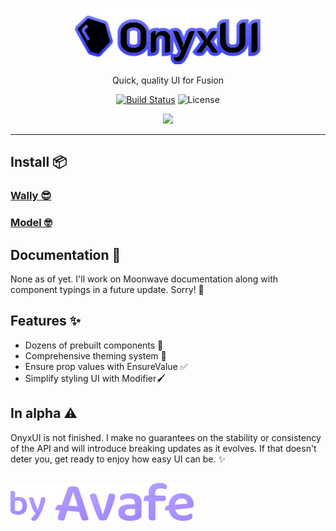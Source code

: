 <p align="center">
  <a href="https://avafe.me/OnyxUI">
    <picture>
      <source media="(prefers-color-scheme: dark)" srcset="/gh-assets/logo.svg"></source>
      <source media="(prefers-color-scheme: light)" srcset="/gh-assets/logo.svg"></source>
      <img alt="OnyxUI" src="/gh-assets/logo.svg" height="90"></img>
    </picture>
  </a>
</p>

<p align="center">
  Quick, quality UI for Fusion
</p>

<p align="center">
  <a href="https://github.com/imavafe/OnyxUI/actions"><img src="https://img.shields.io/github/actions/workflow/status/imavafe/OnyxUI/ci.yaml?branch=main" alt="Build Status"></a>
  <img title="MIT licensed" alt="License" src="https://img.shields.io/github/license/ImAvafe/OnyxUI"></img>
</p>

<p align="center">
  <a href="https://discord.gg/fyeYey62Dm"><img src="https://dcbadge.vercel.app/api/server/fyeYey62Dm"></img></a>
</p>

---

## Install 📦

### [Wally 😎](https://wally.run/package/imavafe/onyx-ui)

### [Model 🤓](https://github.com/ImAvafe/OnyxUI/releases/latest)

## Documentation 📄

None as of yet. I'll work on Moonwave documentation along with component typings in a future update. Sorry! 😬

## Features ✨

- Dozens of prebuilt components 🧩
- Comprehensive theming system 🎨
- Ensure prop values with EnsureValue ✅
- Simplify styling UI with Modifier🖌️

## In alpha ⚠️

OnyxUI is not finished. I make no guarantees on the stability or consistency of the  API and will introduce  breaking updates as it evolves. If that doesn't deter you, get ready to enjoy how easy UI can be. ✨

##

[![By Avafe](/gh-assets/watermark.svg)](https://avafe.me)